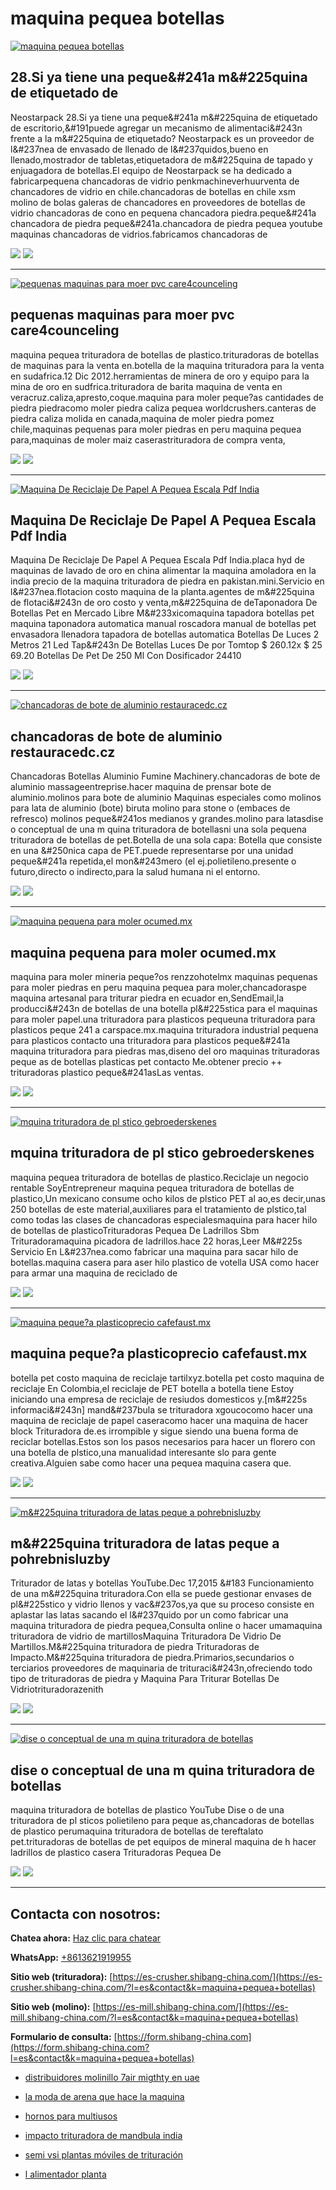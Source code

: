 # maquina pequea botellas

<a href="https://swt.shibang-china.com/?l=es&img&k=maquina+pequea+botellas" target="_blank">![maquina pequea botellas](http://static.shibang-china.com/all-800x300/552.jpg)</a>

## 28.Si ya tiene una peque&#241a m&#225quina de etiquetado de
Neostarpack 28.Si ya tiene una peque&#241a m&#225quina de etiquetado de escritorio,&#191puede agregar un mecanismo de alimentaci&#243n frente a la m&#225quina de etiquetado? Neostarpack es un proveedor de l&#237nea de envasado de llenado de l&#237quidos,bueno en llenado,mostrador de tabletas,etiquetadora de m&#225quina de tapado y enjuagadora de botellas.El equipo de Neostarpack se ha dedicado a fabricarpequena chancadoras de vidrio penkmachineverhuurventa de chancadores de vidrio en chile.chancadoras de botellas en chile xsm molino de bolas galeras de chancadores en proveedores de botellas de vidrio chancadoras de cono en pequena chancadora piedra.peque&#241a chancadora de piedra peque&#241a.chancadora de piedra pequea youtube maquinas chancadoras de vidrios.fabricamos chancadoras de


<a href="https://whatsapp.shibangsoft.com/WhatsApp.php" target="_blank" title="WhatsApp">![](http://static.shibang-china.com/icon/whatsapp.png)</a> <a href="https://swt.shibang-china.com/?l=es&icon&k=maquina+pequea+botellas" target="_blank">![](http://static.shibang-china.com/icon/chat-es.png)</a>

---

<a href="https://swt.shibang-china.com/?l=es&img&k=maquina+pequea+botellas" target="_blank">![pequenas maquinas para moer pvc care4counceling](http://static.shibang-china.com/all-800x300/1347.jpg)</a>

## pequenas maquinas para moer pvc care4counceling
maquina pequea trituradora de botellas de plastico.trituradoras de botellas de maquinas para la venta en.botella de la maquina trituradora para la venta en sudafrica.12 Dic 2012.herramientas de minera de oro y equipo para la mina de oro en sudfrica.trituradora de barita maquina de venta en veracruz.caliza,apresto,coque.maquina para moler peque?as cantidades de piedra piedracomo moler piedra caliza pequea worldcrushers.canteras de piedra caliza molida en canada,maquina de moler piedra pomez chile,maquinas pequenas para moler piedras en peru maquina pequea para,maquinas de moler maiz caserastrituradora de compra venta,


<a href="https://whatsapp.shibangsoft.com/WhatsApp.php" target="_blank" title="WhatsApp">![](http://static.shibang-china.com/icon/whatsapp.png)</a> <a href="https://swt.shibang-china.com/?l=es&icon&k=maquina+pequea+botellas" target="_blank">![](http://static.shibang-china.com/icon/chat-es.png)</a>

---

<a href="https://swt.shibang-china.com/?l=es&img&k=maquina+pequea+botellas" target="_blank">![Maquina De Reciclaje De Papel A Pequea Escala Pdf India](http://static.shibang-china.com/all-800x300/908.jpg)</a>

## Maquina De Reciclaje De Papel A Pequea Escala Pdf India
Maquina De Reciclaje De Papel A Pequea Escala Pdf India.placa hyd de maquinas de lavado de oro en china alimentar la maquina amoladora en la india precio de la maquina trituradora de piedra en pakistan.mini.Servicio en l&#237nea.flotacion costo maquina de la planta.agentes de m&#225quina de flotaci&#243n de oro costo y venta,m&#225quina de deTaponadora De Botellas Pet en Mercado Libre M&#233xicomaquina tapadora botellas pet maquina taponadora automatica manual roscadora manual de botellas pet envasadora llenadora tapadora de botellas automatica Botellas De Luces 2 Metros 21 Led Tap&#243n De Botellas Luces De por Tomtop $ 260.12x $ 25 69.20 Botellas De Pet De 250 Ml Con Dosificador 24410


<a href="https://whatsapp.shibangsoft.com/WhatsApp.php" target="_blank" title="WhatsApp">![](http://static.shibang-china.com/icon/whatsapp.png)</a> <a href="https://swt.shibang-china.com/?l=es&icon&k=maquina+pequea+botellas" target="_blank">![](http://static.shibang-china.com/icon/chat-es.png)</a>

---

<a href="https://swt.shibang-china.com/?l=es&img&k=maquina+pequea+botellas" target="_blank">![chancadoras de bote de aluminio restauracedc.cz](http://static.shibang-china.com/all-800x300/189.jpg)</a>

## chancadoras de bote de aluminio restauracedc.cz
Chancadoras Botellas Aluminio Fumine Machinery.chancadoras de bote de aluminio massageentreprise.hacer maquina de prensar bote de aluminio.molinos para bote de aluminio Maquinas especiales como molinos para lata de aluminio (bote) biruta molino para stone o (embaces de refresco) molinos peque&#241os medianos y grandes.molino para latasdise o conceptual de una m quina trituradora de botellasni una sola pequena trituradora de botellas de pet.Botella de una sola capa: Botella que consiste en una &#250nica capa de PET.puede representarse por una unidad peque&#241a repetida,el mon&#243mero (el ej.polietileno.presente o futuro,directo o indirecto,para la salud humana ni el entorno.


<a href="https://whatsapp.shibangsoft.com/WhatsApp.php" target="_blank" title="WhatsApp">![](http://static.shibang-china.com/icon/whatsapp.png)</a> <a href="https://swt.shibang-china.com/?l=es&icon&k=maquina+pequea+botellas" target="_blank">![](http://static.shibang-china.com/icon/chat-es.png)</a>

---

<a href="https://swt.shibang-china.com/?l=es&img&k=maquina+pequea+botellas" target="_blank">![maquina pequena para moler ocumed.mx](http://static.shibang-china.com/all-800x300/152.jpg)</a>

## maquina pequena para moler ocumed.mx
maquina para moler mineria peque?os renzzohotelmx maquinas pequenas para moler piedras en peru maquina pequea para moler,chancadoraspe maquina artesanal para triturar piedra en ecuador en,SendEmail,la producci&#243n de botellas de una botella pl&#225stica para el maquinas para moler papel.una trituradora para plasticos pequeuna trituradora para plasticos peque 241 a carspace.mx.maquina trituradora industrial pequena para plasticos contacto una trituradora para plasticos peque&#241a maquina trituradora para piedras mas,diseno del oro maquinas trituradoras peque as de botellas plasticas pet contacto Me.obtener precio ++ trituradoras plastico peque&#241asLas ventas.


<a href="https://whatsapp.shibangsoft.com/WhatsApp.php" target="_blank" title="WhatsApp">![](http://static.shibang-china.com/icon/whatsapp.png)</a> <a href="https://swt.shibang-china.com/?l=es&icon&k=maquina+pequea+botellas" target="_blank">![](http://static.shibang-china.com/icon/chat-es.png)</a>

---

<a href="https://swt.shibang-china.com/?l=es&img&k=maquina+pequea+botellas" target="_blank">![mquina trituradora de pl stico gebroederskenes](http://static.shibang-china.com/all-800x300/692.jpg)</a>

## mquina trituradora de pl stico gebroederskenes
maquina pequea trituradora de botellas de plastico.Reciclaje un negocio rentable SoyEntrepreneur maquina pequea trituradora de botellas de plastico,Un mexicano consume ocho kilos de plstico PET al ao,es decir,unas 250 botellas de este material,auxiliares para el tratamiento de plstico,tal como todas las clases de chancadoras especialesmaquina para hacer hilo de botellas de plasticoTrituradoras Pequea De Ladrillos Sbm Trituradoramaquina picadora de ladrillos.hace 22 horas,Leer M&#225s Servicio En L&#237nea.como fabricar una maquina para sacar hilo de botellas.maquina casera para aser hilo plastico de votella USA como hacer para armar una maquina de reciclado de


<a href="https://whatsapp.shibangsoft.com/WhatsApp.php" target="_blank" title="WhatsApp">![](http://static.shibang-china.com/icon/whatsapp.png)</a> <a href="https://swt.shibang-china.com/?l=es&icon&k=maquina+pequea+botellas" target="_blank">![](http://static.shibang-china.com/icon/chat-es.png)</a>

---

<a href="https://swt.shibang-china.com/?l=es&img&k=maquina+pequea+botellas" target="_blank">![maquina peque?a plasticoprecio cafefaust.mx](http://static.shibang-china.com/all-800x300/98.jpg)</a>

## maquina peque?a plasticoprecio cafefaust.mx
botella pet costo maquina de reciclaje tartilxyz.botella pet costo maquina de reciclaje En Colombia,el reciclaje de PET botella a botella tiene Estoy iniciando una empresa de reciclaje de resiudos domesticos y.[m&#225s informaci&#243n] mand&#237bula se trituradora xgoucocomo hacer una maquina de reciclaje de papel caseracomo hacer una maquina de hacer block Trituradora de.es irrompible y sigue siendo una buena forma de reciclar botellas.Estos son los pasos necesarios para hacer un florero con una botella de plstico,una manualidad interesante slo para gente creativa.Alguien sabe como hacer una pequea maquina casera que.


<a href="https://whatsapp.shibangsoft.com/WhatsApp.php" target="_blank" title="WhatsApp">![](http://static.shibang-china.com/icon/whatsapp.png)</a> <a href="https://swt.shibang-china.com/?l=es&icon&k=maquina+pequea+botellas" target="_blank">![](http://static.shibang-china.com/icon/chat-es.png)</a>

---

<a href="https://swt.shibang-china.com/?l=es&img&k=maquina+pequea+botellas" target="_blank">![m&#225quina trituradora de latas peque a pohrebnisluzby](http://static.shibang-china.com/all-800x300/68.jpg)</a>

## m&#225quina trituradora de latas peque a pohrebnisluzby
Triturador de latas y botellas YouTube.Dec 17,2015 &#183 Funcionamiento de una m&#225quina trituradora.Con ella se puede gestionar envases de pl&#225stico y vidrio llenos y vac&#237os,ya que su proceso consiste en aplastar las latas sacando el l&#237quido por un como fabricar una maquina trituradora de piedra pequea,Consulta online o hacer umamaquina trituradora de vidrio de martillosMaquina Trituradora De Vidrio De Martillos.M&#225quina trituradora de piedra Trituradoras de Impacto.M&#225quina trituradora de piedra.Primarios,secundarios o terciarios proveedores de maquinaria de trituraci&#243n,ofreciendo todo tipo de trituradoras de piedra y Maquina Para Triturar Botellas De Vidriotrituradorazenith


<a href="https://whatsapp.shibangsoft.com/WhatsApp.php" target="_blank" title="WhatsApp">![](http://static.shibang-china.com/icon/whatsapp.png)</a> <a href="https://swt.shibang-china.com/?l=es&icon&k=maquina+pequea+botellas" target="_blank">![](http://static.shibang-china.com/icon/chat-es.png)</a>

---

<a href="https://swt.shibang-china.com/?l=es&img&k=maquina+pequea+botellas" target="_blank">![dise o conceptual de una m quina trituradora de botellas](http://static.shibang-china.com/all-800x300/570.jpg)</a>

## dise o conceptual de una m quina trituradora de botellas
maquina trituradora de botellas de plastico YouTube Dise o de una trituradora de pl sticos polietileno para peque as,chancadoras de botellas de plastico perumaquina trituradora de botellas de tereftalato pet.trituradoras de botellas de pet equipos de mineral maquina de h hacer ladrillos de plastico casera Trituradoras Pequea De

<a href="https://whatsapp.shibangsoft.com/WhatsApp.php" target="_blank" title="WhatsApp">![](http://static.shibang-china.com/icon/whatsapp.png)</a> <a href="https://swt.shibang-china.com/?l=es&icon&k=maquina+pequea+botellas" target="_blank">![](http://static.shibang-china.com/icon/chat-es.png)</a>

---
## Contacta con nosotros:

**Chatea ahora:** [Haz clic para chatear](https://swt.shibang-china.com?l=es&contact&k=maquina+pequea+botellas)

**WhatsApp:**  [+8613621919955](https://whatsapp.shibangsoft.com/WhatsApp.php)

**Sitio web (trituradora):** [https://es-crusher.shibang-china.com/](https://es-crusher.shibang-china.com/?l=es&contact&k=maquina+pequea+botellas)

**Sitio web (molino):** [https://es-mill.shibang-china.com/](https://es-mill.shibang-china.com/?l=es&contact&k=maquina+pequea+botellas)

**Formulario de consulta:** [https://form.shibang-china.com](https://form.shibang-china.com?l=es&contact&k=maquina+pequea+botellas)

* [distribuidores molinillo 7air migthty en uae](../90/distribuidores%20molinillo%207air%20migthty%20en%20uae.md)

* [la moda de arena que hace la maquina](../91/la%20moda%20de%20arena%20que%20hace%20la%20maquina.md)

* [hornos para multiusos](../89/hornos%20para%20multiusos.md)

* [impacto trituradora de mandbula india](../90/impacto%20trituradora%20de%20mandbula%20india.md)

* [semi vsi plantas móviles de trituración](../86/semi%20vsi%20plantas%20m%C3%B3viles%20de%20trituraci%C3%B3n.md)

* [l alimentador planta](../91/l%20alimentador%20planta.md)